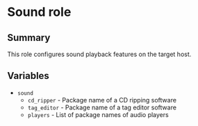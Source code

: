 # Sound role

## Summary

This role configures sound playback features on the target host.

## Variables

* `sound`
  * `cd_ripper` - Package name of a CD ripping software
  * `tag_editor` - Package name of a tag editor software
  * `players` - List of package names of audio players
